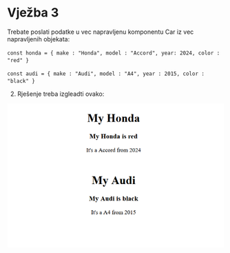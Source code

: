 # Vježba 3

Trebate poslati podatke u vec napravljenu komponentu Car iz vec napravljenih objekata:


   `const honda = {
   make : "Honda",
   model : "Accord",
   year: 2024,
   color : "red"
   }` 

   `const audi = {
   make : "Audi",
   model : "A4",
   year : 2015,
   color : "black"
   }`

2. Rješenje treba izgleadti ovako:

![Slika](public/Screenshot%202024-01-19%20171129.png)